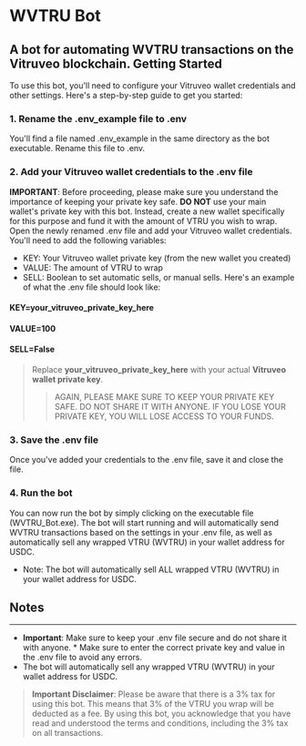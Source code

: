 WVTRU Bot
================
A bot for automating WVTRU transactions on the Vitruveo blockchain.
Getting Started
---------------
To use this bot, you'll need to configure your Vitruveo wallet credentials and other settings. Here's a step-by-step guide to get you started:
### 1. Rename the .env_example file to .env
You'll find a file named .env_example in the same directory as the bot executable. Rename this file to .env.
### 2. Add your Vitruveo wallet credentials to the .env file
**IMPORTANT**: Before proceeding, please make sure you understand the importance of keeping your private key safe. **DO NOT** use your main wallet's private key with this bot. Instead, create a new wallet specifically for this purpose and fund it with the amount of VTRU you wish to wrap.
Open the newly renamed .env file and add your Vitruveo wallet credentials. You'll need to add the following variables:
* KEY: Your Vitruveo wallet private key (from the new wallet you created)
* VALUE: The amount of VTRU to wrap
* SELL: Boolean to set automatic sells, or manual sells.
Here's an example of what the .env file should look like:

 #### KEY=your_vitruveo_private_key_here 
 #### VALUE=100
 #### SELL=False
> Replace **your_vitruveo_private_key_here** with your actual **Vitruveo wallet private key**.
>> AGAIN, PLEASE MAKE SURE TO KEEP YOUR PRIVATE KEY SAFE. DO NOT SHARE IT WITH ANYONE. IF YOU LOSE YOUR PRIVATE KEY, YOU WILL LOSE ACCESS TO YOUR FUNDS.
### 3. Save the .env file
Once you've added your credentials to the .env file, save it and close the file.
### 4. Run the bot
You can now run the bot by simply clicking on the executable file (WVTRU_Bot.exe). The bot will start running and will automatically send WVTRU transactions based on the settings in your .env file, as well as automatically sell any wrapped VTRU (WVTRU) in your wallet address for USDC.
* Note: The bot will automatically sell ALL wrapped VTRU (WVTRU) in your wallet address for USDC.
## Notes
-----
* **Important**: Make sure to keep your .env file secure and do not share it with anyone. * Make sure to enter the correct private key and value in the .env file to avoid any errors.
* The bot will automatically sell any wrapped VTRU (WVTRU) in your wallet address for USDC.
> **Important Disclaimer**: Please be aware that there is a 3% tax for using this bot. This means that 3% of the VTRU you wrap will be deducted as a fee. By using this bot, you acknowledge that you have read and understood the terms and conditions, including the 3% tax on all transactions.